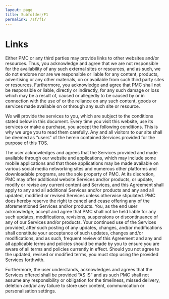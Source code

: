 ```yaml
---
layout: page
title: Subfolder/F1
permalink: /sf/f1/
---
```


# Links
Either PMC or any third parties may provide links to other websites and/or resources. Thus, you acknowledge and agree that we are not responsible for the availability of any such external sites or resources, and as such, we do not endorse nor are we responsible or liable for any content, products, advertising or any other materials, on or available from such third party sites or resources. Furthermore, you acknowledge and agree that PMC shall not be responsible or liable, directly or indirectly, for any such damage or loss which may be a result of, caused or allegedly to be caused by or in connection with the use of or the reliance on any such content, goods or services made available on or through any such site or resource.

We will provide the services to you, which are subject to the conditions stated below in this document. Every time you visit this website, use its services or make a purchase, you accept the following conditions. This is why we urge you to read them carefully. Any and all visitors to our site shall be deemed as “users” of the herein contained Services provided for the purpose of this TOS.

The user acknowledges and agrees that the Services provided and made available through our website and applications, which may include some mobile applications and that those applications may be made available on various social media networking sites and numerous other platforms and downloadable programs, are the sole property of PMC. At its discretion, PMC may offer additional website Services and/or products, or update, modify or revise any current content and Services, and this Agreement shall apply to any and all additional Services and/or products and any and all updated, modified or revised Services unless otherwise stipulated. PMC does hereby reserve the right to cancel and cease offering any of the aforementioned Services and/or products. You, as the end user acknowledge, accept and agree that PMC shall not be held liable for any such updates, modifications, revisions, suspensions or discontinuance of any of our Services and/or products. Your continued use of the Services provided, after such posting of any updates, changes, and/or modifications shall constitute your acceptance of such updates, changes and/or modifications, and as such, frequent review of this Agreement and any and all applicable terms and policies should be made by you to ensure you are aware of all terms and policies currently in effect. Should you not agree to the updated, revised or modified terms, you must stop using the provided Services forthwith.

Furthermore, the user understands, acknowledges and agrees that the Services offered shall be provided “AS IS” and as such PMC shall not assume any responsibility or obligation for the timeliness, missed delivery, deletion and/or any failure to store user content, communication or personalisation settings.